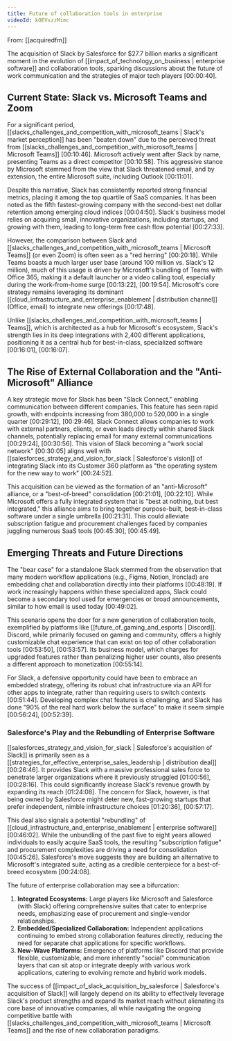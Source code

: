 ```yaml
---
title: Future of collaboration tools in enterprise
videoId: kOEVszzMimc
---
```


From: [[acquiredfm]] <br/> 

The acquisition of Slack by Salesforce for \$27.7 billion marks a significant moment in the evolution of [[impact_of_technology_on_business | enterprise software]] and collaboration tools, sparking discussions about the future of work communication and the strategies of major tech players <a class="yt-timestamp" data-t="00:00:40">[00:00:40]</a>.

## Current State: Slack vs. Microsoft Teams and Zoom

For a significant period, [[slacks_challenges_and_competition_with_microsoft_teams | Slack's market perception]] has been "beaten down" due to the perceived threat from [[slacks_challenges_and_competition_with_microsoft_teams | Microsoft Teams]] <a class="yt-timestamp" data-t="00:10:46">[00:10:46]</a>. Microsoft actively went after Slack by name, presenting Teams as a direct competitor <a class="yt-timestamp" data-t="00:10:58">[00:10:58]</a>. This aggressive stance by Microsoft stemmed from the view that Slack threatened email, and by extension, the entire Microsoft suite, including Outlook <a class="yt-timestamp" data-t="00:11:01">[00:11:01]</a>.

Despite this narrative, Slack has consistently reported strong financial metrics, placing it among the top quartile of SaaS companies. It has been noted as the fifth fastest-growing company with the second-best net dollar retention among emerging cloud indices <a class="yt-timestamp" data-t="00:04:50">[00:04:50]</a>. Slack's business model relies on acquiring small, innovative organizations, including startups, and growing with them, leading to long-term free cash flow potential <a class="yt-timestamp" data-t="00:27:33">[00:27:33]</a>.

However, the comparison between Slack and [[slacks_challenges_and_competition_with_microsoft_teams | Microsoft Teams]] (or even Zoom) is often seen as a "red herring" <a class="yt-timestamp" data-t="00:20:18">[00:20:18]</a>. While Teams boasts a much larger user base (around 100 million vs. Slack's 12 million), much of this usage is driven by Microsoft's bundling of Teams with Office 365, making it a default launcher or a video calling tool, especially during the work-from-home surge <a class="yt-timestamp" data-t="00:13:22">[00:13:22]</a>, <a class="yt-timestamp" data-t="00:19:54">[00:19:54]</a>. Microsoft's core strategy remains leveraging its dominant [[cloud_infrastructure_and_enterprise_enablement | distribution channel]] (Office, email) to integrate new offerings <a class="yt-timestamp" data-t="00:17:48">[00:17:48]</a>.

Unlike [[slacks_challenges_and_competition_with_microsoft_teams | Teams]], which is architected as a hub for Microsoft's ecosystem, Slack's strength lies in its deep integrations with 2,400 different applications, positioning it as a central hub for best-in-class, specialized software <a class="yt-timestamp" data-t="00:16:01">[00:16:01]</a>, <a class="yt-timestamp" data-t="00:16:07">[00:16:07]</a>.

## The Rise of External Collaboration and the "Anti-Microsoft" Alliance

A key strategic move for Slack has been "Slack Connect," enabling communication between different companies. This feature has seen rapid growth, with endpoints increasing from 380,000 to 520,000 in a single quarter <a class="yt-timestamp" data-t="00:29:12">[00:29:12]</a>, <a class="yt-timestamp" data-t="00:29:46">[00:29:46]</a>. Slack Connect allows companies to work with external partners, clients, or even leads directly within shared Slack channels, potentially replacing email for many external communications <a class="yt-timestamp" data-t="00:29:24">[00:29:24]</a>, <a class="yt-timestamp" data-t="00:30:56">[00:30:56]</a>. This vision of Slack becoming a "work social network" <a class="yt-timestamp" data-t="00:30:05">[00:30:05]</a> aligns well with [[salesforces_strategy_and_vision_for_slack | Salesforce's vision]] of integrating Slack into its Customer 360 platform as "the operating system for the new way to work" <a class="yt-timestamp" data-t="00:24:52">[00:24:52]</a>.

This acquisition can be viewed as the formation of an "anti-Microsoft" alliance, or a "best-of-breed" consolidation <a class="yt-timestamp" data-t="00:21:01">[00:21:01]</a>, <a class="yt-timestamp" data-t="00:22:10">[00:22:10]</a>. While Microsoft offers a fully integrated system that is "best at nothing, but best integrated," this alliance aims to bring together purpose-built, best-in-class software under a single umbrella <a class="yt-timestamp" data-t="00:21:31">[00:21:31]</a>. This could alleviate subscription fatigue and procurement challenges faced by companies juggling numerous SaaS tools <a class="yt-timestamp" data-t="00:45:30">[00:45:30]</a>, <a class="yt-timestamp" data-t="00:45:49">[00:45:49]</a>.

## Emerging Threats and Future Directions

The "bear case" for a standalone Slack stemmed from the observation that many modern workflow applications (e.g., Figma, Notion, Ironclad) are embedding chat and collaboration directly into their platforms <a class="yt-timestamp" data-t="00:48:19">[00:48:19]</a>. If work increasingly happens within these specialized apps, Slack could become a secondary tool used for emergencies or broad announcements, similar to how email is used today <a class="yt-timestamp" data-t="00:49:02">[00:49:02]</a>.

This scenario opens the door for a new generation of collaboration tools, exemplified by platforms like [[future_of_gaming_and_esports | Discord]]. Discord, while primarily focused on gaming and community, offers a highly customizable chat experience that can exist on top of other collaboration tools <a class="yt-timestamp" data-t="00:53:50">[00:53:50]</a>, <a class="yt-timestamp" data-t="00:53:57">[00:53:57]</a>. Its business model, which charges for upgraded features rather than penalizing higher user counts, also presents a different approach to monetization <a class="yt-timestamp" data-t="00:55:14">[00:55:14]</a>.

For Slack, a defensive opportunity could have been to embrace an embedded strategy, offering its robust chat infrastructure via an API for other apps to integrate, rather than requiring users to switch contexts <a class="yt-timestamp" data-t="00:51:44">[00:51:44]</a>. Developing complex chat features is challenging, and Slack has done "90% of the real hard work below the surface" to make it seem simple <a class="yt-timestamp" data-t="00:56:24">[00:56:24]</a>, <a class="yt-timestamp" data-t="00:52:39">[00:52:39]</a>.

### Salesforce's Play and the Rebundling of Enterprise Software

[[salesforces_strategy_and_vision_for_slack | Salesforce's acquisition of Slack]] is primarily seen as a [[strategies_for_effective_enterprise_sales_leadership | distribution deal]] <a class="yt-timestamp" data-t="00:26:46">[00:26:46]</a>. It provides Slack with a massive professional sales force to penetrate larger organizations where it previously struggled <a class="yt-timestamp" data-t="01:00:56">[01:00:56]</a>, <a class="yt-timestamp" data-t="00:28:16">[00:28:16]</a>. This could significantly increase Slack's revenue growth by expanding its reach <a class="yt-timestamp" data-t="01:24:08">[01:24:08]</a>. The concern for Slack, however, is that being owned by Salesforce might deter new, fast-growing startups that prefer independent, nimble infrastructure choices <a class="yt-timestamp" data-t="01:20:36">[01:20:36]</a>, <a class="yt-timestamp" data-t="00:57:17">[00:57:17]</a>.

This deal also signals a potential "rebundling" of [[cloud_infrastructure_and_enterprise_enablement | enterprise software]] <a class="yt-timestamp" data-t="00:46:02">[00:46:02]</a>. While the unbundling of the past five to eight years allowed individuals to easily acquire SaaS tools, the resulting "subscription fatigue" and procurement complexities are driving a need for consolidation <a class="yt-timestamp" data-t="00:45:26">[00:45:26]</a>. Salesforce's move suggests they are building an alternative to Microsoft's integrated suite, acting as a credible centerpiece for a best-of-breed ecosystem <a class="yt-timestamp" data-t="00:24:08">[00:24:08]</a>.

The future of enterprise collaboration may see a bifurcation:
1.  **Integrated Ecosystems:** Large players like Microsoft and Salesforce (with Slack) offering comprehensive suites that cater to enterprise needs, emphasizing ease of procurement and single-vendor relationships.
2.  **Embedded/Specialized Collaboration:** Independent applications continuing to embed strong collaboration features directly, reducing the need for separate chat applications for specific workflows.
3.  **New-Wave Platforms:** Emergence of platforms like Discord that provide flexible, customizable, and more inherently "social" communication layers that can sit atop or integrate deeply with various work applications, catering to evolving remote and hybrid work models.

The success of [[impact_of_slack_acquisition_by_salesforce | Salesforce's acquisition of Slack]] will largely depend on its ability to effectively leverage Slack's product strengths and expand its market reach without alienating its core base of innovative companies, all while navigating the ongoing competitive battle with [[slacks_challenges_and_competition_with_microsoft_teams | Microsoft Teams]] and the rise of new collaboration paradigms.